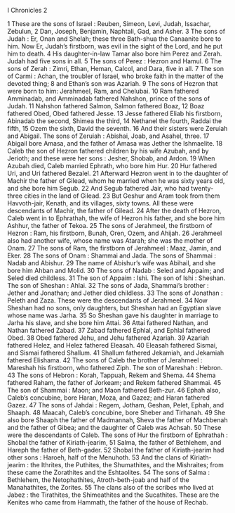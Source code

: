 I Chronicles 2

1	These are the sons of Israel : Reuben, Simeon, Levi, Judah, Issachar, Zebulun,
2	Dan, Joseph, Benjamin, Naphtali, Gad, and Asher.
3	The sons of Judah : Er, Onan and Shelah; these three Bath-shua the Canaanite bore to him. Now Er, Judah’s firstborn, was evil in the sight of the Lord, and he put him to death.
4	His daughter-in-law Tamar also bore him Perez and Zerah. Judah had five sons in all.
5	The sons of Perez : Hezron and Hamul.
6	The sons of Zerah : Zimri, Ethan, Heman, Calcol, and Dara, five in all.
7	The son of Carmi : Achan, the troubler of Israel, who broke faith in the matter of the devoted thing;
8	and Ethan’s son was Azariah.
9	The sons of Hezron that were born to him: Jerahmeel, Ram, and Chelubai.
10	Ram fathered Amminadab, and Amminadab fathered Nahshon, prince of the sons of Judah.
11	Nahshon fathered Salmon, Salmon fathered Boaz,
12	Boaz fathered Obed, Obed fathered Jesse.
13	Jesse fathered Eliab his firstborn, Abinadab the second, Shimea the third,
14	Nethanel the fourth, Raddai the fifth,
15	Ozem the sixth, David the seventh.
16	And their sisters were Zeruiah and Abigail. The sons of Zeruiah : Abishai, Joab, and Asahel, three.
17	Abigail bore Amasa, and the father of Amasa was Jether the Ishmaelite.
18	Caleb the son of Hezron fathered children by his wife Azubah, and by Jerioth; and these were her sons : Jesher, Shobab, and Ardon.
19	When Azubah died, Caleb married Ephrath, who bore him Hur.
20	Hur fathered Uri, and Uri fathered Bezalel.
21	Afterward Hezron went in to the daughter of Machir the father of Gilead, whom he married when he was sixty years old, and she bore him Segub.
22	And Segub fathered Jair, who had twenty-three cities in the land of Gilead.
23	But Geshur and Aram took from them Havvoth-jair, Kenath, and its villages, sixty towns. All these were descendants of Machir, the father of Gilead.
24	After the death of Hezron, Caleb went in to Ephrathah, the wife of Hezron his father, and she bore him Ashhur, the father of Tekoa.
25	The sons of Jerahmeel, the firstborn of Hezron : Ram, his firstborn, Bunah, Oren, Ozem, and Ahijah.
26	Jerahmeel also had another wife, whose name was Atarah; she was the mother of Onam.
27	The sons of Ram, the firstborn of Jerahmeel : Maaz, Jamin, and Eker.
28	The sons of Onam : Shammai and Jada. The sons of Shammai : Nadab and Abishur.
29	The name of Abishur’s wife was Abihail, and she bore him Ahban and Molid.
30	The sons of Nadab : Seled and Appaim; and Seled died childless.
31	The son of Appaim : Ishi. The son of Ishi : Sheshan. The son of Sheshan : Ahlai.
32	The sons of Jada, Shammai’s brother : Jether and Jonathan; and Jether died childless.
33	The sons of Jonathan : Peleth and Zaza. These were the descendants of Jerahmeel.
34	Now Sheshan had no sons, only daughters, but Sheshan had an Egyptian slave whose name was Jarha.
35	So Sheshan gave his daughter in marriage to Jarha his slave, and she bore him Attai.
36	Attai fathered Nathan, and Nathan fathered Zabad.
37	Zabad fathered Ephlal, and Ephlal fathered Obed.
38	Obed fathered Jehu, and Jehu fathered Azariah.
39	Azariah fathered Helez, and Helez fathered Eleasah.
40	Eleasah fathered Sismai, and Sismai fathered Shallum.
41	Shallum fathered Jekamiah, and Jekamiah fathered Elishama.
42	The sons of Caleb the brother of Jerahmeel : Mareshah his firstborn, who fathered Ziph. The son of Mareshah : Hebron.
43	The sons of Hebron : Korah, Tappuah, Rekem and Shema.
44	Shema fathered Raham, the father of Jorkeam; and Rekem fathered Shammai.
45	The son of Shammai : Maon; and Maon fathered Beth-zur.
46	Ephah also, Caleb’s concubine, bore Haran, Moza, and Gazez; and Haran fathered Gazez.
47	The sons of Jahdai : Regem, Jotham, Geshan, Pelet, Ephah, and Shaaph.
48	Maacah, Caleb’s concubine, bore Sheber and Tirhanah.
49	She also bore Shaaph the father of Madmannah, Sheva the father of Machbenah and the father of Gibea; and the daughter of Caleb was Achsah.
50	These were the descendants of Caleb. The sons of Hur the firstborn of Ephrathah : Shobal the father of Kiriath-jearim,
51	Salma, the father of Bethlehem, and Hareph the father of Beth-gader.
52	Shobal the father of Kiriath-jearim had other sons : Haroeh, half of the Menuhoth.
53	And the clans of Kiriath-jearim : the Ithrites, the Puthites, the Shumathites, and the Mishraites; from these came the Zorathites and the Eshtaolites.
54	The sons of Salma : Bethlehem, the Netophathites, Atroth-beth-joab and half of the Manahathites, the Zorites.
55	The clans also of the scribes who lived at Jabez : the Tirathites, the Shimeathites and the Sucathites. These are the Kenites who came from Hammath, the father of the house of Rechab.

